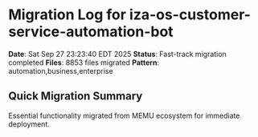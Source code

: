 # Migration Log for iza-os-customer-service-automation-bot

**Date**: Sat Sep 27 23:23:40 EDT 2025
**Status**: Fast-track migration completed
**Files**:     8853 files migrated
**Pattern**: automation,business,enterprise

## Quick Migration Summary
Essential functionality migrated from MEMU ecosystem for immediate deployment.
